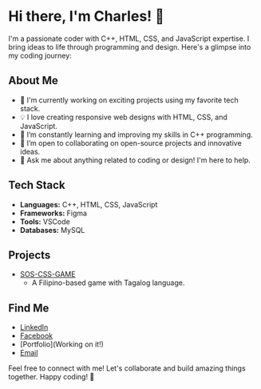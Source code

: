 # Hi there, I'm Charles! 👋

I'm a passionate coder with C++, HTML, CSS, and JavaScript expertise. I bring ideas to life through programming and design. Here's a glimpse into my coding journey:

## About Me

- 🚀 I'm currently working on exciting projects using my favorite tech stack.
- 💡 I love creating responsive web designs with HTML, CSS, and JavaScript.
- 🌱 I’m constantly learning and improving my skills in C++ programming.
- 👯 I’m open to collaborating on open-source projects and innovative ideas.
- 💬 Ask me about anything related to coding or design! I'm here to help.

## Tech Stack

- **Languages:** C++, HTML, CSS, JavaScript
- **Frameworks:** Figma
- **Tools:** VSCode
- **Databases:** MySQL

## Projects

- [SOS-CSS-GAME](https://github.com/Charuzu28/CSS-SOS-GAME.git)
  - A Filipino-based game with Tagalog language.

## Find Me

- [LinkedIn](https://www.linkedin.com/in/yourusername/)
- [Facebook](https://www.facebook.com/AnnoyingASF)
- [Portfolio](Working on it!)
- [Email](mailto:charlesmarfil.alamares@gmail.com)

Feel free to connect with me! Let's collaborate and build amazing things together. Happy coding! 🚀
